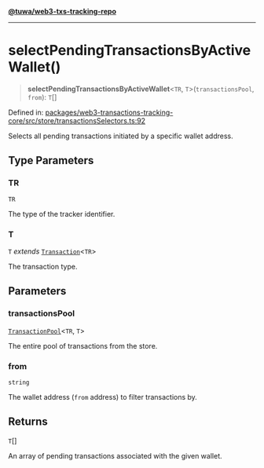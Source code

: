 [**@tuwa/web3-txs-tracking-repo**](../../../README.md)

***

# selectPendingTransactionsByActiveWallet()

> **selectPendingTransactionsByActiveWallet**\<`TR`, `T`\>(`transactionsPool`, `from`): `T`[]

Defined in: [packages/web3-transactions-tracking-core/src/store/transactionsSelectors.ts:92](https://github.com/TuwaIO/web3-transactions-tracking/blob/4213bf7834a513b30af4118488533895caa3d00a/packages/web3-transactions-tracking-core/src/store/transactionsSelectors.ts#L92)

Selects all pending transactions initiated by a specific wallet address.

## Type Parameters

### TR

`TR`

The type of the tracker identifier.

### T

`T` *extends* [`Transaction`](../type-aliases/Transaction.md)\<`TR`\>

The transaction type.

## Parameters

### transactionsPool

[`TransactionPool`](../type-aliases/TransactionPool.md)\<`TR`, `T`\>

The entire pool of transactions from the store.

### from

`string`

The wallet address (`from` address) to filter transactions by.

## Returns

`T`[]

An array of pending transactions associated with the given wallet.
